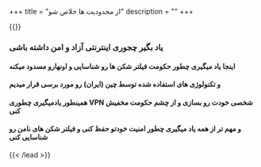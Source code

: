 +++
title = "از محدودیت ها خلاص شو"
description = ""
+++

{{<lead >}}
### یاد بگیر چجوری اینترنتی آزاد و امن داشته باشی
#### اینجا یاد میگیری چطور حکومت فیلتر شکن ها رو شناسایی و اونهارو مسدود میکنه
#### و تکنولوژی های استفاده شده توسط چین (ایران) رو مورد برسی قرار میدیم
#### همینطور یادمیگیری چطوری VPN شخصی خودت رو بسازی و از چشم حکومت مخفیش کنی 
#### و مهم تر از همه یاد میگیری چطور امنیت خودتو حفظ کنی و فیلتر شکن های نامن رو شناسایی کنی
{{< /lead >}} 
 